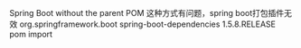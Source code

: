 Spring Boot without the parent POM 这种方式有问题，spring boot打包插件无效
<dependencyManagement>
<dependencies>
  <dependency>
    <!-- Import dependency management from Spring Boot -->
    <groupId>org.springframework.boot</groupId>
    <artifactId>spring-boot-dependencies</artifactId>
    <version>1.5.8.RELEASE</version>
    <type>pom</type>
    <scope>import</scope>
  </dependency>
</dependencies>
</dependencyManagement>